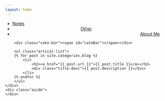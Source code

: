 ```yaml
---
layout: home
---
```


<div class="index-content blog">
    <div class="section">
        <ul class="artical-cate">
            <li class="on"><a href="/notes"><span>Notes</span></a></li>
            <li style="text-align:center"><a href="/other"><span>Other</span></a></li>
            <li style="text-align:right"><a href="/me"><span>About Me</span></a></li>
        </ul>

        <div class="cate-bar"><span id="cateBar"></span></div>

        <ul class="artical-list">
        {% for post in site.categories.blog %}
            <li>
                <h2><a href="{{ post.url }}">{{ post.title }}</a></h2>
                <div class="title-desc">{{ post.description }}</div>
            </li>
        {% endfor %}
        </ul>
    </div>
    <div class="aside">
    </div>
</div>
